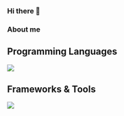### Hi there 👋

### About me

## Programming Languages
<p>
  <img src="https://skillicons.dev/icons?i=py,html,css,js,c" />
</p>

## Frameworks & Tools
<p>
  <img src="https://skillicons.dev/icons?i=pytorch,react,django,docker,git" />
</p>

<!--
**JensRahnfeld/JensRahnfeld** is a ✨ _special_ ✨ repository because its `README.md` (this file) appears on your GitHub profile.

Here are some ideas to get you started:

- 🔭 I’m currently working on ...
- 🌱 I’m currently learning ...
- 👯 I’m looking to collaborate on ...
- 🤔 I’m looking for help with ...
- 💬 Ask me about ...
- 📫 How to reach me: ...
- 😄 Pronouns: ...
- ⚡ Fun fact: ...
-->
